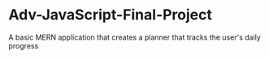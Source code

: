 # Adv-JavaScript-Final-Project
A basic MERN application that creates a planner that tracks the user's daily progress
